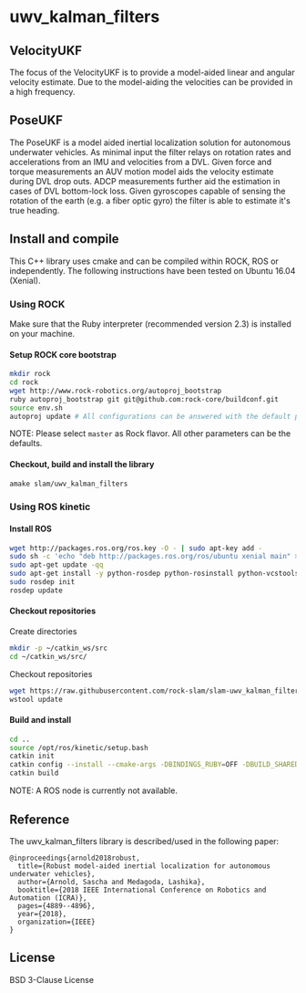 uwv_kalman_filters
=============

VelocityUKF
---
The focus of the VelocityUKF is to provide a model-aided linear and angular velocity estimate.  Due to the model-aiding the velocities can be provided in a high frequency.

PoseUKF
---
The PoseUKF is a model aided inertial localization solution for autonomous underwater vehicles. As minimal input the filter relays on rotation rates and accelerations from an IMU and velocities from a DVL.  Given force and torque measurements an AUV motion model aids the velocity estimate during DVL drop outs.  ADCP measurements further aid the estimation in cases of DVL bottom-lock loss. Given gyroscopes capable of sensing the rotation of the earth (e.g. a fiber optic gyro) the filter is able to estimate it's true heading.

Install and compile
-------

This C++ library uses cmake and can be compiled within ROCK, ROS or independently.
The following instructions have been tested on Ubuntu 16.04 (Xenial).

### Using ROCK
Make sure that the Ruby interpreter (recommended version 2.3) is installed on your machine.
#### Setup ROCK core bootstrap
```bash
mkdir rock
cd rock
wget http://www.rock-robotics.org/autoproj_bootstrap
ruby autoproj_bootstrap git git@github.com:rock-core/buildconf.git
source env.sh
autoproj update # All configurations can be answered with the default parameters besides of the Rock flavor. This must be set to master.
```
NOTE: Please select `master` as Rock flavor. All other parameters can be the defaults.

#### Checkout, build and install the library
```bash
amake slam/uwv_kalman_filters
```


### Using ROS kinetic
#### Install ROS
```bash
wget http://packages.ros.org/ros.key -O - | sudo apt-key add -
sudo sh -c 'echo "deb http://packages.ros.org/ros/ubuntu xenial main" > /etc/apt/sources.list.d/ros-latest.list'
sudo apt-get update -qq
sudo apt-get install -y python-rosdep python-rosinstall python-vcstools
sudo rosdep init
rosdep update
```
#### Checkout repositories
Create directories
```bash
mkdir -p ~/catkin_ws/src
cd ~/catkin_ws/src/
```
Checkout repositories
```bash
wget https://raw.githubusercontent.com/rock-slam/slam-uwv_kalman_filters/ros_package_xml/.rosinstall
wstool update
```

#### Build and install
```bash
cd ..
source /opt/ros/kinetic/setup.bash
catkin init
catkin config --install --cmake-args -DBINDINGS_RUBY=OFF -DBUILD_SHARED_LIBS=ON
catkin build
```

NOTE: A ROS node is currently not available.


Reference
-------
The uwv_kalman_filters library is described/used in the following paper:

```
@inproceedings{arnold2018robust,
  title={Robust model-aided inertial localization for autonomous underwater vehicles},
  author={Arnold, Sascha and Medagoda, Lashika},
  booktitle={2018 IEEE International Conference on Robotics and Automation (ICRA)},
  pages={4889--4896},
  year={2018},
  organization={IEEE}
}
```

License
-------
BSD 3-Clause License
